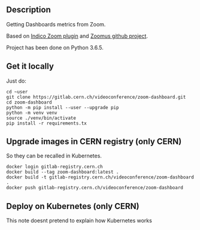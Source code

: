## Description

Getting Dashboards metrics from Zoom.

Based on [Indico Zoom plugin](https://github.com/indico/indico-plugins/tree/master/vc_zoom) and [Zoomus github project](https://github.com/prschmid/zoomus).

Project has been done on Python 3.6.5.

## Get it locally

Just do:

```
cd ~user
git clone https://gitlab.cern.ch/videoconference/zoom-dashboard.git
cd zoom-dashboard
python -m pip install --user --upgrade pip
python -m venv venv
source ./venv/bin/activate
pip install -r requirements.tx
```

## Upgrade images in CERN registry (only CERN)

So they can be recalled in Kubernetes.

```
docker login gitlab-registry.cern.ch
docker build --tag zoom-dashboard:latest .
docker build -t gitlab-registry.cern.ch/videoconference/zoom-dashboard .
docker push gitlab-registry.cern.ch/videoconference/zoom-dashboard
```

## Deploy on Kubernetes (only CERN)

This note doesnt pretend to explain how Kubernetes works